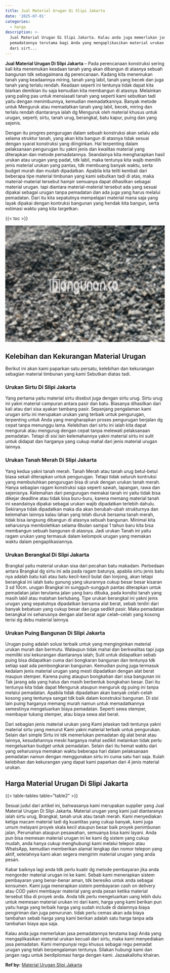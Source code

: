 ```yaml
---
title: Jual Material Urugan Di Slipi Jakarta
date: '2025-07-01'
categories:
  - harga
description: >-
  Jual Material Urugan Di Slipi Jakarta. Kalau anda juga memerlukan jasa
  pemadatannya terutama bagi Anda yang mengaplikasikan material urukan kecuali
  dari sirt...
---
```


**Jual Material Urugan Di Slipi Jakarta** – Pada perencanaan konstruksi sering kali kita menemukan keadaan tanah yang akan dibangun di atasnya sebuah bangunan tdk sebagaimana dg perencanaan. Kadang kita menemukan tanah yang keadaannya miring, tanah yang labil, tanah yang becek dan juga tanah yang terlalu rendah. Keadaan seperti ini tentunya tidak dapat kita biarkan demikian itu saja kemudian kita membangun di atasnya. Melainkan yang paling pas untuk mensiasati tanah yang seperti kami sebutkan tadi yaitu dengan menimbunnya, kemudian memadatkannya. Banyak metode untuk Menguruk atau memadatkan tanah yang labil, becek, miring dan terlalu rendah diantaranya ialah dg Menguruk oleh material khusus untuk urugan, seperti; sirtu, tanah urug, berangkal, batu kapur, puing dan yang sejenis.

Dengan itu progres pengurugan dalam sebuah konstruksi akan selalu ada selama struktur tanah, yang akan kita bangun di atasnya tidak sesuai dengan syarat konstruksi yang diinginkan. Hal terpenting dalam pelaksanaan pengurugan itu yakni jenis dan kwalitas material yang diterapkan dan metode pemadatannya. Seandainya kita mengharapkan hasil urukan atau urugan yang padat, tdk labil, maka tentunya kita wajib memilih jenis material urukan yang pantas, tdk membuang banyak waktu, serta budget murah dan mudah dipadatkan. Apabila kita teliti kembali dari beberapa tipe material timbunan yang kami sebutkan tadi di atas, maka material-material tersebut hampir semuanya dapat dihasilkan sebagai material urugan. tapi diantara material-material tersebut ada yang sesuai dipakai sebagai urugan tanpa pemadatan dan ada juga yang harus melalui pemadatan. Dari itu kita sepatutnya mempelajari material mana saja yang layak dipakai dengan kontruksi bangunan yang hendak kita bangun, serta estimasi waktu yang kita targetkan.

{{< toc >}}

![Jual Material Urugan Di Slipi Jakarta](/images/jual-urugan-16.png)

## Kelebihan dan Kekurangan Material Urugan

Berikut ini akan kami paparkan satu persatu, kelebihan dan kekurangan sebagian material timbunan yang kami Sebutkan diatas tadi.

### Urukan Sirtu Di Slipi Jakarta

Yang pertama yaitu material sirtu disebut juga dengan sirtu urug. Sirtu urug ini yakni material campuran antara pasir dan batu. Biasanya dihasilkan dari kali atau dari sisa ayakan tambang pasir. Sepanjang pengalaman kami urugan sirtu ini merupakan urukan yang terbaik untuk pengurugan, terpenting untuk Anda yang mengharapkan proses pengurugan berjalan dg cepat tanpa menunggu lama. Kelebihan dari sirtu ini ialah kita dapat menguruk atau mengurug dengan cepat tanpa melewati pelaksanaan pemadatan. Tetapi di sisi lain kelemahannya yakni material sirtu ini sulit untuk didapat dan harganya yang cukup mahal dari jenis material urugan lainnya.

### Urukan Tanah Merah Di Slipi Jakarta

Yang kedua yakni tanah merah. Tanah Merah atau tanah urug betul-betul biasa sekali diterapkan untuk pengurugan. Tetapi tidak seluruh kontruksi yang membutuhkan pengurugan bisa di uruk dengan urukan tanah merah. Hanya sebagian ragam konstruksi saja seperti sawah, lapangan, rawa dan sejenisnya. Kelemahan dari pengurugan memakai tanah ini yaitu tidak bisa dikejar deadline atau tidak bisa buru-buru, karena memang material tanah ini seandainya dipakai sebagai urukan wajib dipadatkan terlebih dahulu. Sekiranya tidak dipadatkan maka dia akan berubah-ubah strukturnya dan kelemahan lainnya kalau lahan yang telah diuruk bersama tanah merah, tidak bisa langsung dibangun di atasnya sebuah bangunan. Minimal kita seharusnya membolehkan selama 6bulan sampai 1 tahun baru kita bisa membangun sebuah bangunan di atasnya. Jadi urukan Tanah ini yaitu ragam urukan yang termasuk dalam kelompok urugan yang memakan waktu dalam pengaplikasiannya.

### Urukan Berangkal Di Slipi Jakarta

Brangkal yaitu material urukan sisa dari pecahan batu makadam. Perbedaan antara Brangkal dg sirtu ini ada pada ragam batunya, apabila sirtu jenis batu nya adalah batu kali atau batu kecil-kecil bulat dan lonjong, akan tetapi berangkal ini ialah batu gunung yang ukurannya cukup besar besar kisaran 3 sd 10cm. urugan Brangkal ini sungguh-sungguh pantas diterapkan untuk pemadatan jalan terutama jalan yang baru dibuka, pada kondisi tanah yang masih labil atau malahan berlubang. Tipe urukan berangkal ini yakni jenis urugan yang sepatutnya dipadatkan bersama alat berat, sebab terdiri dari banyak bebatuan yang cukup besar dan juga sedikit pasir. Maka pemadatan berangkal ini seharusnya dengan alat berat agar celah-celah yang kosong terisi dg debu material lainnya.

### Urukan Puing Bangunan Di Slipi Jakarta

Urugan puing adalah solusi terbaik untuk yang menginginkan material urukan murah dan bermutu. Walaupun tidak mahal dan berkwalitas tapi juga memiliki sisi kekurangan diantaranya ialah; Sulit untuk didapatkan sebab puing bisa didapatkan cuma dari bongkaran bangunan dan tentunya tdk setiap saat ada pembongkaran bangunan. Kemudian puing juga termasuk kedalam jenis material urugan yang mesti dipadatkan dengan alat berat maupun stemper. Karena puing ataupun bongkahan dari sisa bangunan ini Tak jarang ada yang halus dan masih berbentuk bongkahan besar. Dari itu tentunya kita tidak dapat Menguruk ataupun menguruk dg puing ini tanpa melalui pemadatan. Apabila tidak dipadatkan akan banyak celah-celah kosong yang tentunya sangat tdk baik dalam konstruksi bangunan. Di sisi lain puing harganya memang murah namun untuk memadatkannya semestinya mengeluarkan biaya pemadatan. Seperti sewa stemper, membayar tukang stemper, atau biaya sewa alat berat.

Dari sebagian jenis material urukan yang Kami jelaskan tadi tentunya yakni material sirtu yang menurut Kami yakni material terbaik untuk pengurukan. Selain dari simple Sirtu ini tdk memerlukan pemadatan dg alat berat atau lainnya, kesudahannya meski harganya mahal sedikit melainkan tidak perlu mengeluarkan budget untuk pemadatan. Selain dari itu hemat waktu dari yang seharusnya memakan waktu beberapa hari dalam pelaksanaan pemadatan namun dengan menggunakan sirtu ini cuma satu hari saja. Itulah kelebihan dan kekurangan yang dapat kami paparkan dari 4 jenis material urukan.

## Harga Material Urugan Di Slipi Jakarta

{{< table-tables table="table2" >}}

Sesuai judul dari artikel ini, bahwasanya kami merupakan supplier yang Jual Material Urugan Di Slipi Jakarta. Material urugan yang kami jual diantaranya ialah sirtu urug, Brangkal, tanah uruk atau tanah merah. Kami menyediakan ketiga macam material tadi dg kuantitas yang cukup banyak, kami juga umum melayani proyek skala kecil ataupun besar baik proyek penimbunan jalan, Perumahan ataupun pesawahan, semuanya bisa kami layani. Anda pun bisa memesan material urugan ini ke kami dg sistem yang cukup mudah, anda hanya cukup menghubungi kami melalui telepon atau WhatsApp, kemudian memberikan alamat lengkap dan nomor telepon yang aktif, setelahnya kami akan segera mengirim material urugan yang anda pesan.

Kabar baiknya lagi anda tdk perlu kuatir dg metode pembayaran jika anda mengorder material urugan ini ke kami. Sebab kami menerapkan sistem pembayaran yang benar-benar aman, tdk beresiko untuk anda sebagai konsumen. Kami juga menerapkan sistem pembayaran cash on delivery atau COD yakni membayar material yang anda pesan ketika material tersebut tiba di proyek anda. Anda tdk perlu mengeluarkan uang lebih dulu untuk memesan material urukan ini dari kami, harga yang kami berikan pun yaitu harga yang terbaik harga yang sudah include di dalamnya biaya pengiriman dan juga penurunan. tidak perlu cemas akan ada biaya tambahan sebab harga yang kami berikan adalah satu harga tanpa ada tambahan biaya apa saja.

Kalau anda juga memerlukan jasa pemadatannya terutama bagi Anda yang mengaplikasikan material urukan kecuali dari sirtu, maka kami menyediakan jasa pemadatan. Kami mempunyai regu khusus sebagai regu pemadat urugan yang telah berpengalaman tentunya. Silakan hubungi kami dan jangan ragu untuk berdiplomasi harga dengan kami. Jazaakallohu khairan.

**Ref by:** [Material Urugan Slipi Jakarta](https://id.wikipedia.org/wiki/Material)
